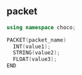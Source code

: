 packet
----

```C++
using namespace choco;
```

```C++
PACKET(packet_name)
  INT(value1);
  STRING(value2);
  FLOAT(value3);
END
```
